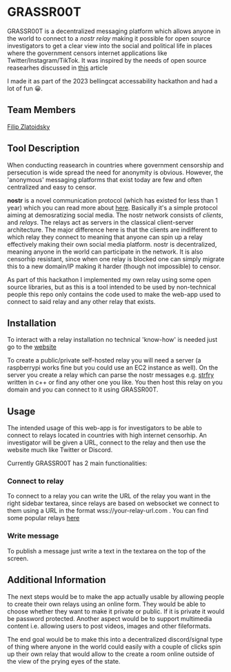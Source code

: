 # GRASSR00T
GRASSR00T is a decentralized messaging platform which allows anyone in the world to connect to a *nostr relay* making it possible for open source investigators to get a clear view into the social and political life in places where the government censors internet applications like Twitter/Instagram/TikTok. It was inspired by the needs of open source reasearhes discussed in [this](https://www.bellingcat.com/resources/2023/04/18/china-challenges-open-source-osint-social-media/) article

I made it as part of the 2023 bellingcat accessability hackathon and had a lot of fun 😀.

## Team Members
[Filip Zlatoidsky](https://github.com/fizlip)
## Tool Description

When conducting reasearch in countries where government censorship and persecution is wide spread the need for anonymity is obvious. However, the 'anonymous' messaging platforms that exist today are few and often centralized and easy to censor. 

**nostr** is a novel communication protocol (which has existed for less than 1 year) which you can read more about [here](https://nostr.com/). Basically it's a simple protocol aiming at demosratizing social media. The nostr network consists of *clients*, and *relays*. The relays act as servers in the classical client-server architecture. The major difference here is that the clients are indifferent to which relay they connect to meaning that anyone can spin up a relay effectively making their own social media platform. nostr is decentralized, meaning anyone in the world can participate in the network. It is also censorhip resistant, since when one relay is blocked one can simply migrate this to a new domain/IP making it harder (though not impossible) to censor. 

As part of this hackathon I implemented my own relay using some open source libraries, but as this is a tool intended to be used by non-technical people this repo only contains the code used to make the web-app used to connect to said relay and any other relay that exists.

## Installation
To interact with a relay installation no technical 'know-how' is needed just go to the [website](https://nostr-relay-connector-n655.vercel.app/)

To create a public/private self-hosted relay you will need a server (a raspberrypi works fine but you could use an EC2 instance as well). On the server you create a relay which can parse the nostr messages e.g. [strfry](https://github.com/hoytech/strfry) written in c++ or find any other one you like. You then host this relay on you domain and you can connect to it using GRASSR00T. 

## Usage

The intended usage of this web-app is for investigators to be able to connect to relays located in countries with high internet censorhip. An investigator will be given a URL, connect to the relay and then use the website much like Twitter or Discord. 

Currently GRASSR00T has 2 main functionalities:

### Connect to relay
To connect to a relay you can write the URL of the relay you want in the right sidebar textarea, since relays are based on websocket we connect to them using a URL in the format wss://your-relay-url.com . You can find some popular relays [here](https://nostr.watch/relays/find)
### Write message
To publish a message just write a text in the textarea on the top of the screen.

## Additional Information
The next steps would be to make the app actually usable by allowing people to create their own relays using an online form. They would be able to choose whether they want to make it private or public. If it is private it would be password protected. Another aspect would be to support 
multimedia content i.e. allowing users to post videos, images and other fileformats. 

The end goal would be to make this into a decentralized discord/signal type of thing where anyone in the world could easily with a couple of clicks spin up their own relay that would allow to the create a room online outside of the view of the prying eyes of the state.
